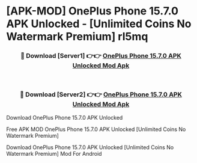 # [APK-MOD] OnePlus Phone 15.7.0 APK Unlocked - [Unlimited Coins No Watermark Premium] rl5mq



<div align="center">
<h3>🔴 Download [Server1] 👉👉 <a href="https://momento.my/?title=OnePlus_Phone_15.7.0_APK_Unlocked">OnePlus Phone 15.7.0 APK Unlocked Mod Apk</a></h3><br>

<h3>🔴 Download [Server2] 👉👉 <a href="https://momento.my/?title=OnePlus_Phone_15.7.0_APK_Unlocked">OnePlus Phone 15.7.0 APK Unlocked Mod Apk</a></h3>
</div>



Download OnePlus Phone 15.7.0 APK Unlocked 

Free APK MOD OnePlus Phone 15.7.0 APK Unlocked [Unlimited Coins No Watermark Premium]

Download OnePlus Phone 15.7.0 APK Unlocked [Unlimited Coins No Watermark Premium] Mod For Android
